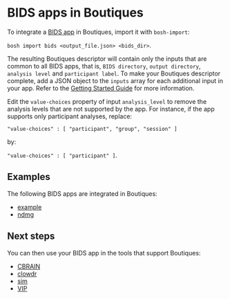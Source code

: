 # BIDS apps in Boutiques

To integrate a [BIDS
app](http://bids-apps.neuroimaging.io) in Boutiques, import it with `bosh-import`:

```bosh import bids <output_file.json> <bids_dir>```.

The resulting Boutiques descriptor will contain only the inputs that
are common to all BIDS apps, that is, `BIDS directory`, `output
directory`, `analysis level` and `participant label`. To make your
Boutiques descriptor complete, add a JSON object to the `inputs` array
for each additional input in your app. Refer to the [Getting Started
Guide](https://github.com/boutiques/boutiques/blob/master/examples/Getting%20Started%20with%20Boutiques.ipynb)
for more information.

Edit the `value-choices` property of input `analysis_level` to remove
the analysis levels that are not supported by the app. For instance,
if the app supports only participant analyses, replace:

```"value-choices" : [ "participant", "group", "session" ]```

by:

```"value-choices" : [ "participant" ]```.

## Examples

The following BIDS apps are integrated in Boutiques:

* [example](https://github.com/BIDS-Apps/example)
* [ndmg](https://github.com/BIDS-Apps/ndmg)

## Next steps

You can then use your BIDS app in the tools that support
   Boutiques:
* [CBRAIN](https://github.com/aces/cbrain)
* [clowdr](https://github.com/clowdcontrol/clowder)
* [sim](https://github.com/big-data-lab-team/sim)
* [VIP](http://github.com/virtual-imaging-platform)
